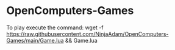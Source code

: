 # OpenComputers-Games

To play execute the command: wget -f https://raw.githubusercontent.com/NinjaAdam/OpenComputers-Games/main/Game.lua && Game.lua
